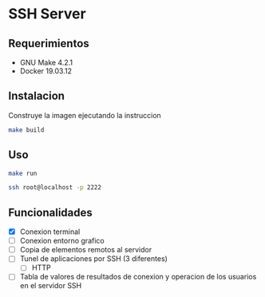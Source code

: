 # SSH Server

## Requerimientos

- GNU Make 4.2.1
- Docker 19.03.12


## Instalacion

Construye la imagen ejecutando la instruccion

```bash
make build
```

## Uso

```bash
make run
```

```sh
ssh root@localhost -p 2222
```

## Funcionalidades

- [X] Conexion terminal
- [ ] Conexion entorno grafico
- [ ] Copia de elementos remotos al servidor
- [ ] Tunel de aplicaciones por SSH (3 diferentes)
  - [ ] HTTP
- [ ] Tabla de valores de resultados de conexion y operacion de los usuarios en el servidor SSH
